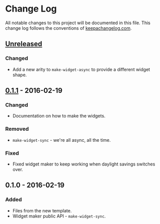 # Change Log
All notable changes to this project will be documented in this file. This change log follows the conventions of [keepachangelog.com](http://keepachangelog.com/).

## [Unreleased]
### Changed
- Add a new arity to `make-widget-async` to provide a different widget shape.

## [0.1.1] - 2016-02-19
### Changed
- Documentation on how to make the widgets.

### Removed
- `make-widget-sync` - we're all async, all the time.

### Fixed
- Fixed widget maker to keep working when daylight savings switches over.

## 0.1.0 - 2016-02-19
### Added
- Files from the new template.
- Widget maker public API - `make-widget-sync`.

[Unreleased]: https://github.com/your-name/hobbit/compare/0.1.1...HEAD
[0.1.1]: https://github.com/your-name/hobbit/compare/0.1.0...0.1.1
